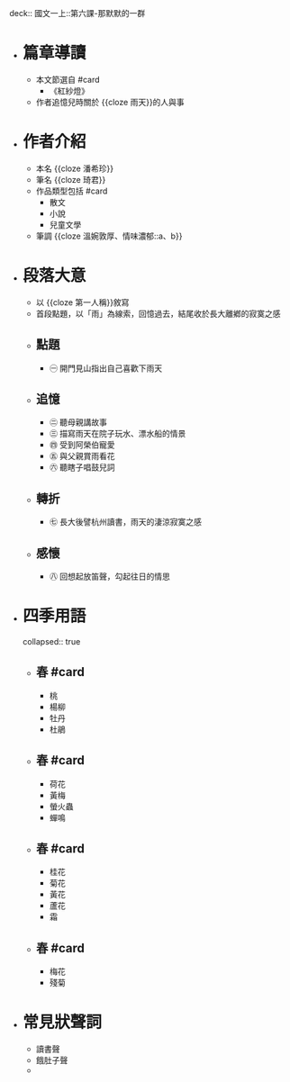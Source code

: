 deck:: 國文一上::第六課-那默默的一群

- # 篇章導讀
	- 本文節選自 #card
		- 《紅紗燈》
	- 作者追憶兒時關於 {{cloze 雨天}}的人與事
- # 作者介紹
	- 本名 {{cloze 潘希珍}}
	- 筆名 {{cloze 琦君}}
	- 作品類型包括 #card
		- 散文
		- 小說
		- 兒童文學
	- 筆調 {{cloze 溫婉敦厚、情味濃郁::a、b}}
- # 段落大意
	- 以 {{cloze 第一人稱}}敘寫
	- 首段點題，以「雨」為線索，回憶過去，結尾收於長大離鄕的寂寞之感
	- ## 點題
		- ㊀ 開門見山指出自己喜歡下雨天
	- ## 追憶
		- ㊁ 聽母親講故事
		- ㊂ 描寫雨天在院子玩水、漂水船的情景
		- ㊃ 受到阿榮伯寵愛
		- ㊄ 與父親賞雨看花
		- ㊅ 聽瞎子唱鼓兒詞
	- ## 轉折
		- ㊆ 長大後譬杭州讀書，雨天的淒涼寂寞之感
	- ## 感懷
		- ㊇ 回想起放笛聲，勾起往日的情思
- # 四季用語
  collapsed:: true
	- ## 春 #card
		- 桃
		- 楊柳
		- 牡丹
		- 杜鵑
	- ## 春 #card
		- 荷花
		- 黃梅
		- 螢火蟲
		- 蟬鳴
	- ## 春 #card
		- 桂花
		- 菊花
		- 黃花
		- 蘆花
		- 霜
	- ## 春 #card
		- 梅花
		- 殘菊
- # 常見狀聲詞
	- 讀書聲
	- 餓肚子聲
	-